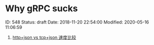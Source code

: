 # Why gRPC sucks


ID: 548
Status: draft
Date: 2018-11-20 22:54:00
Modified: 2020-05-16 11:06:59


1. [http+json vs tcp+json 速度比较](https://medium.com/@tlhunter/is-it-time-to-replace-rest-with-rpc-1304379456a2)
